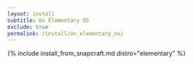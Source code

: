 ```yaml
---
layout: install
subtitle: On Elementary OS
exclude: true
permalink: /install/on_elementary_os/
---
```


{% include install_from_snapcraft.md distro="elementary" %}
